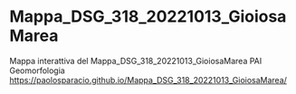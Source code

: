 # Mappa_DSG_318_20221013_GioiosaMarea
Mappa interattiva del Mappa_DSG_318_20221013_GioiosaMarea PAI Geomorfologia
https://paolosparacio.github.io/Mappa_DSG_318_20221013_GioiosaMarea/
